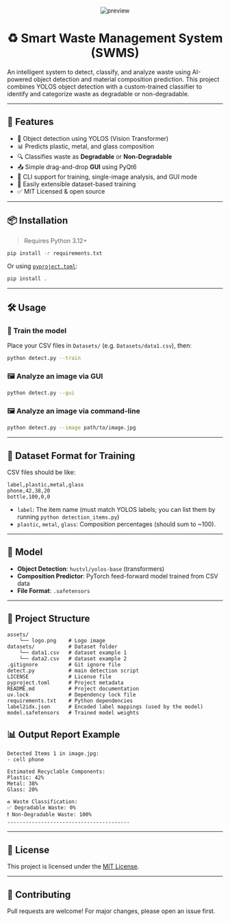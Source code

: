 <p align="center">
  <img src="https://github.com/user-attachments/assets/4a7266a0-105d-4555-8b6c-1462c03608de" alt="preview">
</p>

<h1 align="center">♻️ Smart Waste Management System (SWMS)</h1>


An intelligent system to detect, classify, and analyze waste using AI-powered object detection and material composition prediction. This project combines YOLOS object detection with a custom-trained classifier to identify and categorize waste as degradable or non-degradable.

---

## 🚀 Features

- 🧠 Object detection using YOLOS (Vision Transformer)
- 📊 Predicts plastic, metal, and glass composition
- 🔍 Classifies waste as **Degradable** or **Non-Degradable**
- 📤 Simple drag-and-drop **GUI** using PyQt6
- 📁 CLI support for training, single-image analysis, and GUI mode
- 🧪 Easily extensible dataset-based training
- ✅ MIT Licensed & open source

---

## 📦 Installation

> Requires Python 3.12+

```bash
pip install -r requirements.txt
```

Or using [`pyproject.toml`](pyproject.toml):

```bash
pip install .
```

---

## 🛠️ Usage

### 🔧 Train the model

Place your CSV files in `Datasets/` (e.g. `Datasets/data1.csv`), then:

```bash
python detect.py --train
```

### 🖼️ Analyze an image via GUI

```bash
python detect.py --gui
```

### 🖼️ Analyze an image via command-line

```bash
python detect.py --image path/to/image.jpg
```

---

## 📁 Dataset Format for Training

CSV files should be like:

```csv
label,plastic,metal,glass
phone,42,38,20
bottle,100,0,0
```

- `label`: The item name (must match YOLOS labels; you can list them by running `python detection_items.py`)
- `plastic`, `metal`, `glass`: Composition percentages (should sum to ~100).

---

## 🧠 Model

- **Object Detection**: `hustvl/yolos-base` (transformers)
- **Composition Predictor**: PyTorch feed-forward model trained from CSV data
- **File Format**: `.safetensors`

---

## 📸 Project Structure

```text
assets/
    └── logo.png    # Logo image
datasets/           # Dataset folder
    └── data1.csv   # dataset example 1
    └── data2.csv   # dataset example 2
.gitignore          # Git ignore file
detect.py           # main detection script
LICENSE             # License file
pyproject.toml      # Project metadata
README.md           # Project documentation
uv.lock             # Dependency lock file
requirements.txt    # Python dependencies
label2idx.json      # Encoded label mappings (used by the model)
model.safetensors   # Trained model weights
```

## 📊 Output Report Example

```
Detected Items 1 in image.jpg:
- cell phone

Estimated Recyclable Components:
Plastic: 42%
Metal: 38%
Glass: 20%

♻️ Waste Classification:
✅ Degradable Waste: 0% 
❗ Non-Degradable Waste: 100%
----------------------------------------
```

---

## 🪪 License

This project is licensed under the [MIT License](LICENSE).

---

## 🤝 Contributing

Pull requests are welcome! For major changes, please open an issue first.
